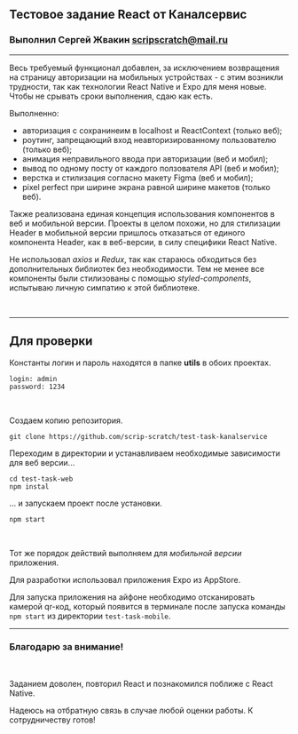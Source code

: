 ## Тестовое задание React от Каналсервис

### Выполнил Сергей Жвакин scripscratch@mail.ru

---

Весь требуемый функционал добавлен, за исключением возвращения на страницу авторизации на мобильных устройствах - с этим возникли трудности, так как технологии React Native и Expo для меня новые. Чтобы не срывать сроки выполнения, сдаю как есть.

Выполненно:

- авторизация с сохранинеим в localhost и ReactContext (только веб);
- роутинг, запрещающий вход неавторизированному пользователю (только веб);
- анимация неправильного ввода при авторизации (веб и мобил);
- вывод по одному посту от каждого ползователя API (веб и мобил);
- верстка и стилизация согласно макету Figma (веб и мобил);
- pixel perfect при ширине экрана равной ширине макетов (только веб).

Также реализована единая концепция использования компонентов в веб и мобильной версии. Проекты в целом похожи, но для стилизации Header в мобильной версии пришлось отказаться от единого компонента Header, как в веб-версии, в силу специфики React Native.

Не использовал _axios_ и _Redux_, так как стараюсь обходиться без дополнительных библиотек без необходимости. Тем не менее все компоненты были стилизованы с
помощью _styled-components_, испытываю личную симпатию к этой библиотеке.

<br>

---

## Для проверки

Константы логин и пароль находятся в папке **utils** в обоих проектах.

```
login: admin
password: 1234
```

<br>

Создаем копию репозитория.

```
git clone https://github.com/scrip-scratch/test-task-kanalservice
```

Переходим в директории и устанавливаем необходимые зависимости для веб версии...

```
cd test-task-web
npm instal
```

... и запускаем проект после установки.

```
npm start
```

<br>

Тот же порядок действий выполняем для _мобильной версии_ приложения.

Для разработки использовал приложения Expo из AppStore.

Для запуска приложения на айфоне необходимо отсканировать камерой qr-код, который появится в терминале после запуска команды `npm start` из директории `test-task-mobile`.

---

### Благодарю за внимание!

<br>

Заданием доволен, повторил React и познакомился поближе с React Native.

Надеюсь на отбратную связь в случае любой оценки работы. К сотрудничеству готов!
